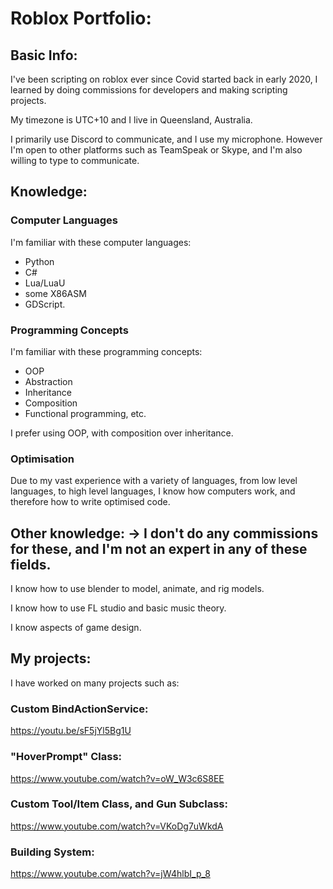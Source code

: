 # Roblox Portfolio:


## Basic Info:
I've been scripting on roblox ever since Covid started back in early 2020, I learned by doing commissions for developers and making scripting projects.

My timezone is UTC+10 and I live in Queensland, Australia.

I primarily use Discord to communicate, and I use my microphone. However I'm open to other platforms such as TeamSpeak or Skype, and I'm also willing to type to communicate.


## Knowledge:

### Computer Languages
  I'm familiar with these computer languages:

  - Python
  - C#
  - Lua/LuaU
  - some X86ASM
  - GDScript.


### Programming Concepts
  I'm familiar with these programming concepts:

  - OOP
  - Abstraction 
  - Inheritance 
  - Composition
  - Functional programming, etc.

I prefer using OOP, with composition over inheritance.

### Optimisation

Due to my vast experience with a variety of languages, from low level languages, to high level languages, I know how computers work, and therefore how to write optimised code.


## Other knowledge: -> I don't do any commissions for these, and I'm not an expert in any of these fields.

I know how to use blender to model, animate, and rig models.

I know how to use FL studio and basic music theory.

I know aspects of game design.

## My projects:
I have worked on many projects such as:

### Custom BindActionService:
https://youtu.be/sF5jYl5Bg1U

### "HoverPrompt" Class:
https://www.youtube.com/watch?v=oW_W3c6S8EE

### Custom Tool/Item Class, and Gun Subclass:
https://www.youtube.com/watch?v=VKoDg7uWkdA


### Building System:
https://www.youtube.com/watch?v=jW4hlbI_p_8


